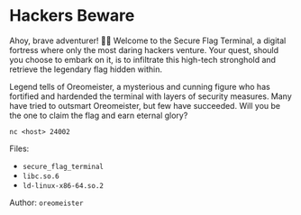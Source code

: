 # Hackers Beware

Ahoy, brave adventurer! 🏴‍☠️ Welcome to the Secure Flag Terminal, a digital fortress where only the most daring hackers venture. Your quest, should you choose to embark on it, is to infiltrate this high-tech stronghold and retrieve the legendary flag hidden within.

Legend tells of Oreomeister, a mysterious and cunning figure who has fortified and hardended the terminal with layers of security measures. Many have tried to outsmart Oreomeister, but few have succeeded. Will you be the one to claim the flag and earn eternal glory?

`nc <host> 24002`

Files:

- `secure_flag_terminal`
- `libc.so.6`
- `ld-linux-x86-64.so.2`

Author: `oreomeister`
